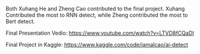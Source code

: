 Both Xuhang He and Zheng Cao contributed to the final project.
Xuhang Contributed the most to RNN detect, while Zheng contributed the most to Bert detect.

Final Presentation Vedio: 
https://www.youtube.com/watch?v=LTVD8fCQaDI

Final Project in Kaggle:
https://www.kaggle.com/code/jamalcao/ai-detect
